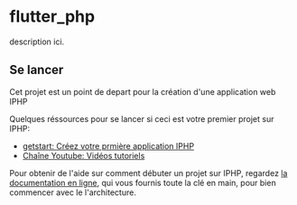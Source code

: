 # flutter_php

description ici.

## Se lancer

Cet projet est un point de depart pour la création d'une application web IPHP

Quelques réssources pour se lancer si ceci est votre premier projet sur IPHP:

- [ getstart: Créez votre prmière application IPHP ](https://iphp.dev/docs/getstart/)
- [ Chaîne Youtube: Vidéos tutoriels ](https://youtube.com/iphp-dev)

Pour obtenir de l'aide sur comment débuter un projet sur IPHP, regardez
[la documentation en ligne](https://iphp.dev/docs/), qui vous fournis
toute la clé en main, pour bien commencer avec le l'architecture.
